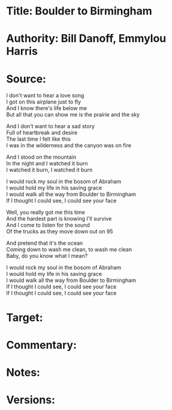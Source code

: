 # Title: Boulder to Birmingham

# Authority: Bill Danoff, Emmylou Harris

# Source:

I don't want to hear a love song  
I got on this airplane just to fly  
And I know there's life below me  
But all that you can show me is the prairie and the sky  

And I don't want to hear a sad story  
Full of heartbreak and desire  
The last time I felt like this  
I was in the wilderness and the canyon was on fire  

And I stood on the mountain  
In the night and I watched it burn  
I watched it burn, I watched it burn  

I would rock my soul in the bosom of Abraham  
I would hold my life in his saving grace  
I would walk all the way from Boulder to Birmingham  
If I thought I could see, I could see your face  

Well, you really got me this time  
And the hardest part is knowing I'll survive  
And I come to listen for the sound  
Of the trucks as they move down out on 95  

And pretend that it's the ocean  
Coming down to wash me clean, to wash me clean  
Baby, do you know what I mean?  

I would rock my soul in the bosom of Abraham  
I would hold my life in his saving grace  
I would walk all the way from Boulder to Birmingham  
If I thought I could see, I could see your face  
If I thought I could see, I could see your face  

# Target:  

# Commentary:  

# Notes:  

# Versions:  
